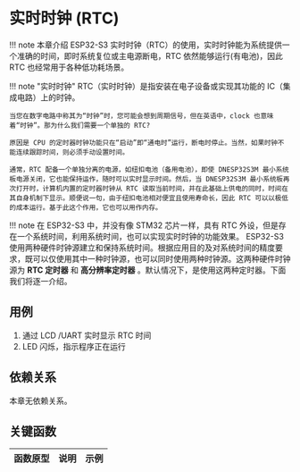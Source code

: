 # 实时时钟 (RTC)

!!! note
    本章介绍 ESP32-S3 实时时钟（RTC）的使用，实时时钟能为系统提供一个准确的时间，即时系统复位或主电源断电，RTC 依然能够运行(有电池)，因此 RTC 也经常用于各种低功耗场景。

!!! note "实时时钟"
    RTC（实时时钟）是指安装在电子设备或实现其功能的 IC（集成电路）上的时钟。
    
    当您在数字电路中称其为“时钟”时，您可能会想到周期信号，但在英语中，clock 也意味着“时钟”。那为什么我们需要一个单独的 RTC?
    
    原因是 CPU 的定时器时钟功能只在“启动”即“通电时”运行，断电时停止。当然，如果时钟不能连续跟踪时间，则必须手动设置时间。
    
    通常，RTC 配备一个单独分离的电源，如纽扣电池（备用电池），即使 DNESP32S3M 最小系统板电源关闭，它也能保持运作，随时可以实时显示时间。然后，当 DNESP32S3M 最小系统板再次打开时，计算机内置的定时器时钟从 RTC 读取当前时间，并在此基础上供电的同时，时间在其自身机制下显示。顺便说一句，由于纽扣电池相对便宜且使用寿命长，因此 RTC 可以以极低的成本运行。基于此这个作用，它也可以用作内存。

!!! note
    在 ESP32-S3 中，并没有像 STM32 芯片一样，具有 RTC 外设，但是存在一个系统时间，利用系统时间，也可以实现实时时钟的功能效果。
    ESP32-S3 使用两种硬件时钟源建立和保持系统时间。根据应用目的及对系统时间的精度要求，既可以仅使用其中一种时钟源，也可以同时使用两种时钟源。这两种硬件时钟源为 **RTC 定时器** 和 **高分辨率定时器** 。默认情况下，是使用这两种定时器。下面我们将逐一介绍。

## 用例

1. 通过 LCD /UART 实时显示 RTC 时间
2. LED 闪烁，指示程序正在运行


## 依赖关系

本章无依赖关系。

## 关键函数

| 函数原型 | 说明 | 示例 |
| --- | --- | --- |


